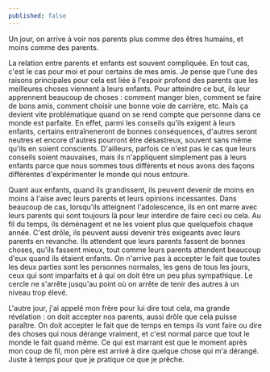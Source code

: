 ```yaml
---
published: false
---
```

Un jour, on arrive à voir nos parents plus comme des êtres humains, et moins comme des parents.

La relation entre parents et enfants est souvent compliquée. En tout cas, c'est le cas pour moi et pour certains de mes amis. Je pense que l'une des raisons principales pour cela est liée à l'espoir profond des parents que les meilleures choses viennent à leurs enfants. Pour atteindre ce but, ils leur apprennent beaucoup de choses : comment manger bien, comment se faire de bons amis, comment choisir une bonne voie de carrière, etc. Mais ça devient vite problématique quand on se rend compte que personne dans ce monde est parfaite. En effet, parmi les conseils qu'ils exigent à leurs enfants, certains entraîneneront de bonnes conséquences, d'autres seront neutres et encore d'autres pourront être désastreux, souvent sans même qu'ils en soient conscients. D'ailleurs, parfois ce n'est pas le cas que leurs conseils soient mauvaises, mais ils n'appliquent simplement pas à leurs enfants parce que nous sommes tous différents et nous avons des façons différentes d'expérimenter le monde qui nous entoure.

Quant aux enfants, quand ils grandissent, ils peuvent devenir de moins en moins à l'aise avec leurs parents et leurs opinions incessantes. Dans beaucoup de cas, lorsqu'ils atteignent l'adolescence, ils en ont marre avec leurs parents qui sont toujours là pour leur interdire de faire ceci ou cela. Au fil du temps, ils déménagent et ne les voient plus que quelquefois chaque année. C'est drôle, ils peuvent aussi devenir très exigeants avec leurs parents en revanche. Ils attendent que leurs parents fassent de bonnes choses, qu'ils fassent mieux, tout comme leurs parents attendent beaucoup d'eux quand ils étaient enfants. On n'arrive pas à accepter le fait que toutes les deux parties sont les personnes normales, les gens de tous les jours, ceux qui sont imparfaits et à qui on doit être un peu plus sympathique. Le cercle ne s'arrête jusqu'au point où on arrête de tenir des autres à un niveau trop élevé.

L'autre jour, j'ai appelé mon frère pour lui dire tout cela, ma grande révélation : on doit accepter nos parents, aussi drôle que cela puisse paraître. On doit accepter le fait que de temps en temps ils vont faire ou dire des choses qui nous dérange vraiment, et c'est normal parce que tout le monde le fait quand même. Ce qui est marrant est que le moment après mon coup de fil, mon père est arrivé à dire quelque chose qui m'a dérangé. Juste à temps pour que je pratique ce que je prêche.
